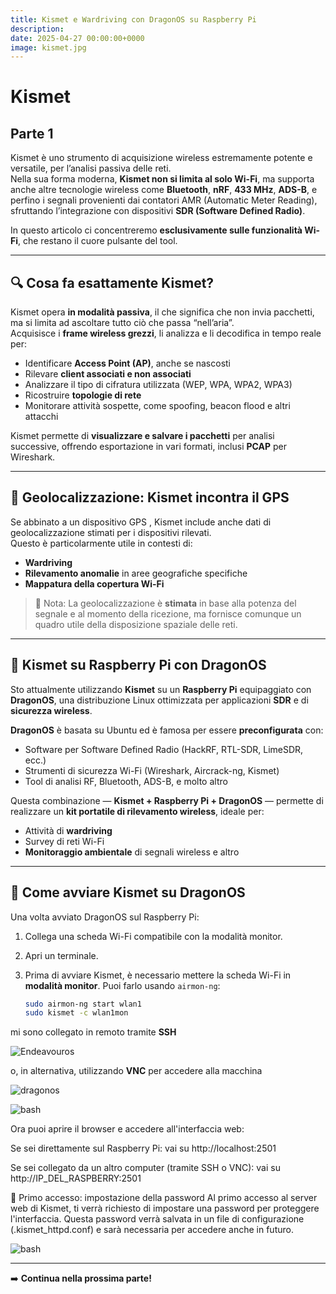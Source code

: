 ```yaml
---
title: Kismet e Wardriving con DragonOS su Raspberry Pi 
description:
date: 2025-04-27 00:00:00+0000
image: kismet.jpg
---
```


# Kismet 
## Parte 1

Kismet è uno strumento di acquisizione wireless estremamente potente e versatile, per l’analisi passiva delle reti.  
Nella sua forma moderna, **Kismet non si limita al solo Wi-Fi**, ma supporta anche altre tecnologie wireless come **Bluetooth**, **nRF**, **433 MHz**, **ADS-B**, e perfino i segnali provenienti dai contatori AMR (Automatic Meter Reading), sfruttando l’integrazione con dispositivi **SDR (Software Defined Radio)**.

In questo articolo ci concentreremo **esclusivamente sulle funzionalità Wi-Fi**, che restano il cuore pulsante del tool.

---

## 🔍 Cosa fa esattamente Kismet?

Kismet opera **in modalità passiva**, il che significa che non invia pacchetti, ma si limita ad ascoltare tutto ciò che passa “nell’aria”.  
Acquisisce i **frame wireless grezzi**, li analizza e li decodifica in tempo reale per:

- Identificare **Access Point (AP)**, anche se nascosti
- Rilevare **client associati e non associati**
- Analizzare il tipo di cifratura utilizzata (WEP, WPA, WPA2, WPA3)
- Ricostruire **topologie di rete**
- Monitorare attività sospette, come spoofing, beacon flood e altri attacchi

Kismet permette di **visualizzare e salvare i pacchetti** per analisi successive, offrendo esportazione in vari formati, inclusi **PCAP** per Wireshark.

---

## 📍 Geolocalizzazione: Kismet incontra il GPS

Se abbinato a un dispositivo GPS , Kismet include anche dati di geolocalizzazione stimati per i dispositivi rilevati.  
Questo è particolarmente utile in contesti di:

- **Wardriving**
- **Rilevamento anomalie** in aree geografiche specifiche
- **Mappatura della copertura Wi-Fi**


> 📌 Nota: La geolocalizzazione è **stimata** in base alla potenza del segnale e al momento della ricezione, ma fornisce comunque un quadro utile della disposizione spaziale delle reti.

---

## 🐉 Kismet su Raspberry Pi con DragonOS

Sto attualmente utilizzando **Kismet** su un **Raspberry Pi** equipaggiato con **DragonOS**, una distribuzione Linux ottimizzata per applicazioni **SDR** e di **sicurezza wireless**.

**DragonOS** è basata su Ubuntu ed è famosa per essere **preconfigurata** con:

- Software per Software Defined Radio (HackRF, RTL-SDR, LimeSDR, ecc.)
- Strumenti di sicurezza Wi-Fi (Wireshark, Aircrack-ng, Kismet)
- Tool di analisi RF, Bluetooth, ADS-B, e molto altro

Questa combinazione — **Kismet + Raspberry Pi + DragonOS** — permette di realizzare un **kit portatile di rilevamento wireless**, ideale per:

- Attività di **wardriving**
- Survey di reti Wi-Fi
- **Monitoraggio ambientale** di segnali wireless e altro



---

## 🚀 Come avviare Kismet su DragonOS

Una volta avviato DragonOS sul Raspberry Pi:

1. Collega una scheda Wi-Fi compatibile con la modalità monitor.
2. Apri un terminale.
3. Prima di avviare Kismet, è necessario mettere la scheda Wi-Fi in **modalità monitor**. Puoi farlo usando `airmon-ng`:

   ```bash
   sudo airmon-ng start wlan1
   sudo kismet -c wlan1mon


 mi sono collegato in remoto tramite **SSH** 

 ![Endeavouros](ssh.png)

 o, in alternativa, utilizzando **VNC** per accedere alla macchina

 ![dragonos](vnc.jpg)

 ![bash](bash.png)

Ora puoi aprire il browser e accedere all'interfaccia web:

Se sei direttamente sul Raspberry Pi: vai su http://localhost:2501

Se sei collegato da un altro computer (tramite SSH o VNC): vai su http://IP_DEL_RASPBERRY:2501

🔐 Primo accesso: impostazione della password
Al primo accesso al server web di Kismet, ti verrà richiesto di impostare una password per proteggere l'interfaccia.
Questa password verrà salvata in un file di configurazione (.kismet_httpd.conf) e sarà necessaria per accedere anche in futuro.

![bash](gui.png)

---

➡️ **Continua nella prossima parte!**  

